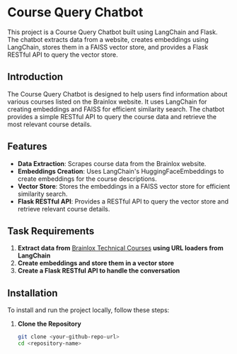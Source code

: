 # Course Query Chatbot

This project is a Course Query Chatbot built using LangChain and Flask. The chatbot extracts data from a website, creates embeddings using LangChain, stores them in a FAISS vector store, and provides a Flask RESTful API to query the vector store.

## Introduction

The Course Query Chatbot is designed to help users find information about various courses listed on the Brainlox website. It uses LangChain for creating embeddings and FAISS for efficient similarity search. The chatbot provides a simple RESTful API to query the course data and retrieve the most relevant course details.

## Features

- **Data Extraction**: Scrapes course data from the Brainlox website.
- **Embeddings Creation**: Uses LangChain's HuggingFaceEmbeddings to create embeddings for the course descriptions.
- **Vector Store**: Stores the embeddings in a FAISS vector store for efficient similarity search.
- **Flask RESTful API**: Provides a RESTful API to query the vector store and retrieve relevant course details.

## Task Requirements

1. **Extract data from** [Brainlox Technical Courses](https://brainlox.com/courses/category/technical) **using URL loaders from LangChain**
2. **Create embeddings and store them in a vector store**
3. **Create a Flask RESTful API to handle the conversation**

## Installation

To install and run the project locally, follow these steps:

1. **Clone the Repository**

   ```bash
   git clone <your-github-repo-url>
   cd <repository-name>
